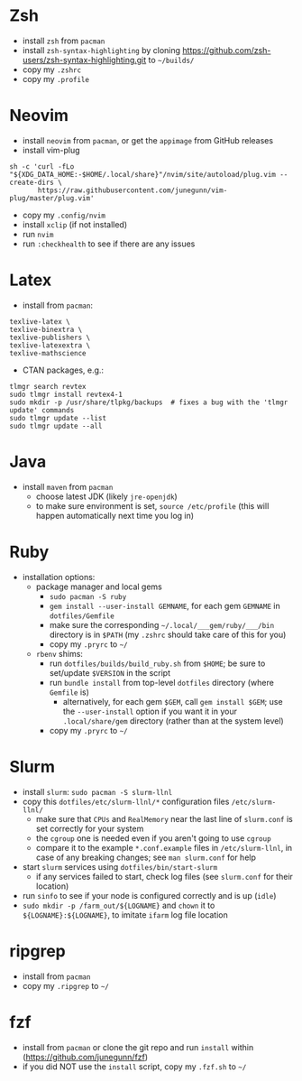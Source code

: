 # Zsh
- install `zsh` from `pacman`
- install `zsh-syntax-highlighting` by cloning https://github.com/zsh-users/zsh-syntax-highlighting.git to `~/builds/`
- copy my `.zshrc`
- copy my `.profile`

# Neovim
- install `neovim` from `pacman`, or get the `appimage` from GitHub releases
- install vim-plug
```
sh -c 'curl -fLo "${XDG_DATA_HOME:-$HOME/.local/share}"/nvim/site/autoload/plug.vim --create-dirs \ 
       https://raw.githubusercontent.com/junegunn/vim-plug/master/plug.vim'
```
- copy my `.config/nvim`
- install `xclip` (if not installed)
- run `nvim`
- run `:checkhealth` to see if there are any issues

# Latex
- install from `pacman`:
```
texlive-latex \
texlive-binextra \
texlive-publishers \
texlive-latexextra \
texlive-mathscience
```
- CTAN packages, e.g.:
```
tlmgr search revtex
sudo tlmgr install revtex4-1
sudo mkdir -p /usr/share/tlpkg/backups  # fixes a bug with the 'tlmgr update' commands
sudo tlmgr update --list
sudo tlmgr update --all
```

# Java
- install `maven` from `pacman`
  - choose latest JDK (likely `jre-openjdk`)
  - to make sure environment is set, `source /etc/profile` (this will happen automatically next time you log in)

# Ruby
- installation options:
    - package manager and local gems
        - `sudo pacman -S ruby`
        - `gem install --user-install GEMNAME`, for each gem `GEMNAME` in `dotfiles/Gemfile`
        - make sure the corresponding `~/.local/___gem/ruby/___/bin` directory is in `$PATH`
          (my `.zshrc` should take care of this for you)
        - copy my `.pryrc` to `~/`
    - `rbenv` shims:
        - run `dotfiles/builds/build_ruby.sh` from `$HOME`; be sure to set/update `$VERSION` in the script
        - run `bundle install` from top-level `dotfiles` directory (where `Gemfile` is)
          - alternatively, for each gem `$GEM`, call `gem install $GEM`; use the `--user-install` option
            if you want it in your `.local/share/gem` directory (rather than at the system level)
        - copy my `.pryrc` to `~/`

# Slurm
- install `slurm`: `sudo pacman -S slurm-llnl`
- copy this `dotfiles/etc/slurm-llnl/*` configuration files `/etc/slurm-llnl/`
  - make sure that `CPUs` and `RealMemory` near the last line of `slurm.conf` is set correctly for your system
  - the `cgroup` one is needed even if you aren't going to use `cgroup`
  - compare it to the example `*.conf.example` files in `/etc/slurm-llnl`, in case of any breaking changes;
    see `man slurm.conf` for help
- start `slurm` services using `dotfiles/bin/start-slurm`
  - if any services failed to start, check log files (see `slurm.conf` for their location)
- run `sinfo` to see if your node is configured correctly and is up (`idle`)
- `sudo mkdir -p /farm_out/${LOGNAME}` and `chown` it to `${LOGNAME}:${LOGNAME}`, to imitate `ifarm` log file location

# ripgrep
  - install from `pacman`
  - copy my `.ripgrep` to `~/`

# fzf
  - install from `pacman` or clone the git repo and run `install` within (<https://github.com/junegunn/fzf>)
  - if you did NOT use the `install` script, copy my `.fzf.sh` to `~/`
